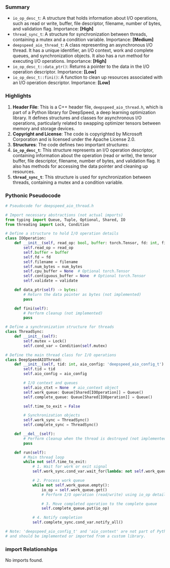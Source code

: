 

### Summary



* `io_op_desc_t`: A structure that holds information about I/O operations, such as read or write, buffer, file descriptor, filename, number of bytes, and validation flag. Importance: **[High]**
* `thread_sync_t`: A structure for synchronization between threads, containing a mutex and a condition variable. Importance: **[Medium]**
* `deepspeed_aio_thread_t`: A class representing an asynchronous I/O thread. It has a unique identifier, an I/O context, work and complete queues, and synchronization objects. It also has a run method for executing I/O operations. Importance: **[High]**
* `io_op_desc_t::data_ptr()`: Returns a pointer to the data in the I/O operation descriptor. Importance: **[Low]**
* `io_op_desc_t::fini()`: A function to clean up resources associated with an I/O operation descriptor. Importance: **[Low]**

### Highlights



1. **Header File**: This is a C++ header file, `deepspeed_aio_thread.h`, which is part of a Python library for DeepSpeed, a deep learning optimization library. It defines structures and classes for asynchronous I/O operations, particularly related to swapping optimizer tensors between memory and storage devices.
2. **Copyright and License**: The code is copyrighted by Microsoft Corporation and is licensed under the Apache License 2.0.
3. **Structures**: The code defines two important structures:
4. **`io_op_desc_t`**: This structure represents an I/O operation descriptor, containing information about the operation (read or write), the tensor buffer, file descriptor, filename, number of bytes, and validation flag. It also has methods for accessing the data pointer and cleaning up resources.
5. **`thread_sync_t`**: This structure is used for synchronization between threads, containing a mutex and a condition variable.

### Pythonic Pseudocode

```python
# Pseudocode for deepspeed_aio_thread.h

# Import necessary abstractions (not actual imports)
from typing import Queue, Tuple, Optional, Shared, IO
from threading import Lock, Condition

# Define a structure to hold I/O operation details
class IOOperation:
    def __init__(self, read_op: bool, buffer: torch.Tensor, fd: int, filename: str, num_bytes: int, validate: bool):
        self.read_op = read_op
        self.buffer = buffer
        self.fd = fd
        self.filename = filename
        self.num_bytes = num_bytes
        self.cpu_buffer = None  # Optional torch.Tensor
        self.contiguous_buffer = None  # Optional torch.Tensor
        self.validate = validate

    def data_ptr(self) -> bytes:
        # Return the data pointer as bytes (not implemented)
        pass

    def fini(self):
        # Perform cleanup (not implemented)
        pass

# Define a synchronization structure for threads
class ThreadSync:
    def __init__(self):
        self.mutex = Lock()
        self.cond_var = Condition(self.mutex)

# Define the main thread class for I/O operations
class DeepSpeedAIOThread:
    def __init__(self, tid: int, aio_config: 'deepspeed_aio_config_t'):
        self.tid = tid
        self.aio_config = aio_config

        # I/O context and queues
        self.aio_ctxt = None  # aio_context object
        self.work_queue: Queue[Shared[IOOperation]] = Queue()
        self.complete_queue: Queue[Shared[IOOperation]] = Queue()

        self.time_to_exit = False

        # Synchronization objects
        self.work_sync = ThreadSync()
        self.complete_sync = ThreadSync()

    def __del__(self):
        # Perform cleanup when the thread is destroyed (not implemented)
        pass

    def run(self):
        # Main thread loop
        while not self.time_to_exit:
            # 1. Wait for work or exit signal
            self.work_sync.cond_var.wait_for(lambda: not self.work_queue.empty() or self.time_to_exit)

            # 2. Process work queue
            while not self.work_queue.empty():
                io_op = self.work_queue.get()
                # Perform I/O operation (read/write) using io_op details

                # 3. Move completed operation to the complete queue
                self.complete_queue.put(io_op)

            # 4. Notify completion
            self.complete_sync.cond_var.notify_all()

# Note: 'deepspeed_aio_config_t' and 'aio_context' are not part of Python standard library
# and should be implemented or imported from a custom library.
```


### import Relationships

No imports found.